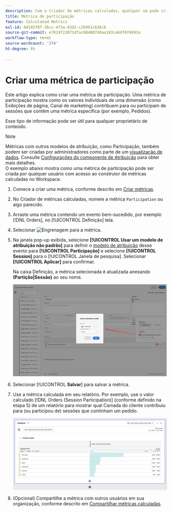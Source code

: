 ```yaml
---
description: Com o Criador de métricas calculadas, qualquer um pode criar uma métrica de participação.
title: Métrica de participação
feature: Calculated Metrics
exl-id: 0d102f0f-3bcc-4f3a-93d2-c2b991c636cb
source-git-commit: e7019722871dfac60408748aa183ca6d76f4993a
workflow-type: tm+mt
source-wordcount: '274'
ht-degree: 6%

---
```


# Criar uma métrica de participação

Este artigo explica como criar uma métrica de participação. Uma métrica de participação mostra como os valores individuais de uma dimensão (como Exibições de página, Canal de marketing) contribuem para ou participam de sessões que contêm uma métrica específica (por exemplo, Pedidos).

Esse tipo de informação pode ser útil para qualquer proprietário de conteúdo.

>[!NOTE]
>
>Métricas com outros modelos de atribuição, como Participação, também podem ser criadas por administradores como parte de um [visualização de dados](https://experienceleague.adobe.com/docs/analytics-platform/using/cja-dataviews/data-views.html?lang=pt-BR). Consulte [Configurações do componente de Atribuição](../../../data-views/component-settings/attribution.md) para obter mais detalhes.<br/>O exemplo abaixo mostra como uma métrica de participação pode ser criada por qualquer usuário com acesso ao construtor de métricas calculadas no Workspace.


1. Comece a criar uma métrica, conforme descrito em [Criar métricas](/help/components/calc-metrics/cm-workflow/cm-build-metrics.md).
1. No Criador de métricas calculadas, nomeie a métrica `Participation` ou algo parecido.
1. Arraste uma métrica contendo um evento bem-sucedido, por exemplo [!DNL Orders], no [!UICONTROL Definição] tela.
1. Selecionar ![Engrenagem](https://spectrum.adobe.com/static/icons/workflow_18/Smock_Settings_18_N.svg) para a métrica.
1. Na janela pop-up exibida, selecione **[!UICONTROL Usar um modelo de atribuição não padrão]** para definir o [modelo de atribuição](/help/components/calc-metrics/cm-workflow/m-metric-type-alloc.md) desse evento para **[!UICONTROL Participação]** e selecione **[!UICONTROL Session]** para o [!UICONTROL Janela de pesquisa]. Selecionar **[!UICONTROL Aplicar]** para confirmar.

   Na caixa Definição, a métrica selecionada é atualizada anexando  **(Partição|Sessão)** ao seu nome.

   ![](assets/participation-setup.png)



1. Selecionar [!UICONTROL **Salvar**] para salvar a métrica.
1. Use a métrica calculada em seu relatório. Por exemplo, use o valor calculado [!DNL Orders (Session Participation)] (conforme definido na etapa 5) de um relatório para mostrar qual Camada do cliente contribuiu para (ou participou de) sessões que continham um pedido.

   ![](assets/participation-pages-customer-tier.png)

1. (Opcional) Compartilhe a métrica com outros usuários em sua organização, conforme descrito em [Compartilhar métricas calculadas](/help/components/calc-metrics/cm-workflow/cm-sharing.md).
